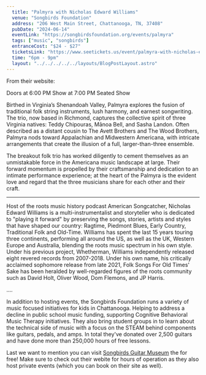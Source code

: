 ```yaml
---
  title: "Palmyra with Nicholas Edward Williams"
  venue: "Songbirds Foundation"
  address: "206 West Main Street, Chattanooga, TN, 37408"
  pubDate: "2024-06-14"
  eventLink: "https://songbirdsfoundation.org/events/palmyra"
  tags: ["music", "songbirds"]
  entranceCost: "$24 - $27"
  ticketsLink: "https://www.seetickets.us/event/palmyra-with-nicholas-edward-williams/596769"
  time: "6pm - 9pm"
  layout: "../../../../../layouts/BlogPostLayout.astro"
---
```


From their website:

Doors at 6:00 PM
Show at 7:00 PM
Seated Show

Birthed in Virginia’s Shenandoah Valley, Palmyra explores the fusion of traditional folk string instruments, lush harmony, and earnest songwriting. The trio, now based in Richmond, captures the collective spirit of three Virginia natives: Teddy Chipouras, Mānoa Bell, and Sasha Landon. Often described as a distant cousin to The Avett Brothers and The Wood Brothers, Palmyra nods toward Appalachian and Midwestern Americana, with intricate arrangements that create the illusion of a full, larger-than-three ensemble. 

The breakout folk trio has worked diligently to cement themselves as an unmistakable force in the Americana music landscape at large. Their forward momentum is propelled by their craftsmanship and dedication to an intimate performance experience; at the heart of the Palmyra is the evident love and regard that the three musicians share for each other and their craft.

- - -

Host of the roots music history podcast American Songcatcher, Nicholas Edward Williams is a multi-instrumentalist and storyteller who is dedicated to "playing it forward" by preserving the songs, stories, artists and styles that have shaped our country: Ragtime, Piedmont Blues, Early Country, Traditional Folk and Old-Time. Williams has spent the last 15 years touring three continents, performing all around the US, as well as the UK, Western Europe and Australia, blending the roots music spectrum in his own style. Under his previous project, Whetherman, Williams independently released eight revered records from 2007-2018. Under his own name, his critically acclaimed sophomore release from late 2021, Folk Songs For Old Times' Sake has been heralded by well-regarded figures of the roots community such as David Holt, Oliver Wood, Dom Flemons, and JP Harris.

....

In addition to hosting events, the Songbirds Foundation runs a variety of music focused initiatives for kids in Chattanooga. Helping to address a decline in public school music funding, supporting Cognitive Behavioral Music Therapy initiatives. They also bring student groups in to learn about the technical side of music with a focus on the STEAM behind components like guitars, pedals, and amps. In total they've donated over 2,500 guitars and have done more than 250,000 hours of free lessons. 

Last we want to mention you can visit <a href="https://songbirdsfoundation.org/museum/" target="_blank">Songbirds Guitar Museum</a> the for free! Make sure to check out their webite for hours of operation as they also host private events (which you can book on their site as well).